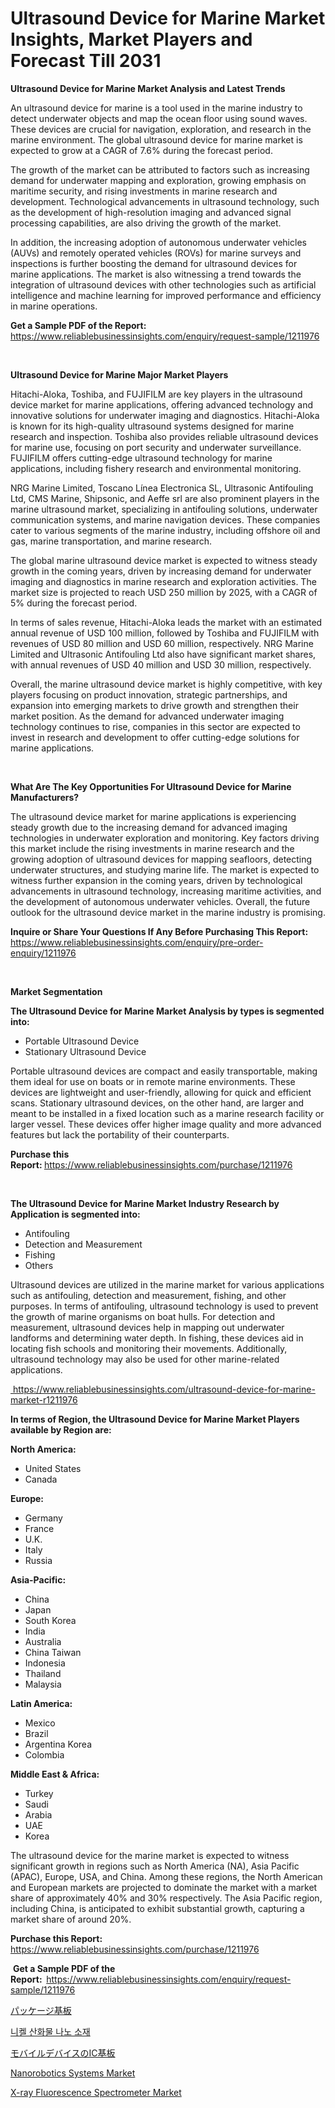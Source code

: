 <p><h1>Ultrasound Device for Marine Market Insights, Market Players and Forecast Till 2031</h1></p><p><strong>Ultrasound Device for Marine Market Analysis and Latest Trends</strong></p>
<p><p>An ultrasound device for marine is a tool used in the marine industry to detect underwater objects and map the ocean floor using sound waves. These devices are crucial for navigation, exploration, and research in the marine environment. The global ultrasound device for marine market is expected to grow at a CAGR of 7.6% during the forecast period.</p><p>The growth of the market can be attributed to factors such as increasing demand for underwater mapping and exploration, growing emphasis on maritime security, and rising investments in marine research and development. Technological advancements in ultrasound technology, such as the development of high-resolution imaging and advanced signal processing capabilities, are also driving the growth of the market.</p><p>In addition, the increasing adoption of autonomous underwater vehicles (AUVs) and remotely operated vehicles (ROVs) for marine surveys and inspections is further boosting the demand for ultrasound devices for marine applications. The market is also witnessing a trend towards the integration of ultrasound devices with other technologies such as artificial intelligence and machine learning for improved performance and efficiency in marine operations.</p></p>
<p><strong>Get a Sample PDF of the Report:&nbsp;</strong> <a href="https://www.reliablebusinessinsights.com/enquiry/request-sample/1211976">https://www.reliablebusinessinsights.com/enquiry/request-sample/1211976</a></p>
<p>&nbsp;</p>
<p><strong>Ultrasound Device for Marine Major Market Players</strong></p>
<p><p>Hitachi-Aloka, Toshiba, and FUJIFILM are key players in the ultrasound device market for marine applications, offering advanced technology and innovative solutions for underwater imaging and diagnostics. Hitachi-Aloka is known for its high-quality ultrasound systems designed for marine research and inspection. Toshiba also provides reliable ultrasound devices for marine use, focusing on port security and underwater surveillance. FUJIFILM offers cutting-edge ultrasound technology for marine applications, including fishery research and environmental monitoring.</p><p>NRG Marine Limited, Toscano Línea Electronica SL, Ultrasonic Antifouling Ltd, CMS Marine, Shipsonic, and Aeffe srl are also prominent players in the marine ultrasound market, specializing in antifouling solutions, underwater communication systems, and marine navigation devices. These companies cater to various segments of the marine industry, including offshore oil and gas, marine transportation, and marine research.</p><p>The global marine ultrasound device market is expected to witness steady growth in the coming years, driven by increasing demand for underwater imaging and diagnostics in marine research and exploration activities. The market size is projected to reach USD 250 million by 2025, with a CAGR of 5% during the forecast period.</p><p>In terms of sales revenue, Hitachi-Aloka leads the market with an estimated annual revenue of USD 100 million, followed by Toshiba and FUJIFILM with revenues of USD 80 million and USD 60 million, respectively. NRG Marine Limited and Ultrasonic Antifouling Ltd also have significant market shares, with annual revenues of USD 40 million and USD 30 million, respectively.</p><p>Overall, the marine ultrasound device market is highly competitive, with key players focusing on product innovation, strategic partnerships, and expansion into emerging markets to drive growth and strengthen their market position. As the demand for advanced underwater imaging technology continues to rise, companies in this sector are expected to invest in research and development to offer cutting-edge solutions for marine applications.</p></p>
<p>&nbsp;</p>
<p><strong>What Are The Key Opportunities For Ultrasound Device for Marine Manufacturers?</strong></p>
<p><p>The ultrasound device market for marine applications is experiencing steady growth due to the increasing demand for advanced imaging technologies in underwater exploration and monitoring. Key factors driving this market include the rising investments in marine research and the growing adoption of ultrasound devices for mapping seafloors, detecting underwater structures, and studying marine life. The market is expected to witness further expansion in the coming years, driven by technological advancements in ultrasound technology, increasing maritime activities, and the development of autonomous underwater vehicles. Overall, the future outlook for the ultrasound device market in the marine industry is promising.</p></p>
<p><strong>Inquire or Share Your Questions If Any Before Purchasing This Report:</strong> <a href="https://www.reliablebusinessinsights.com/enquiry/pre-order-enquiry/1211976">https://www.reliablebusinessinsights.com/enquiry/pre-order-enquiry/1211976</a></p>
<p>&nbsp;</p>
<p><strong>Market Segmentation</strong></p>
<p><strong>The Ultrasound Device for Marine Market Analysis by types is segmented into:</strong></p>
<p><ul><li>Portable Ultrasound Device</li><li>Stationary Ultrasound Device</li></ul></p>
<p><p>Portable ultrasound devices are compact and easily transportable, making them ideal for use on boats or in remote marine environments. These devices are lightweight and user-friendly, allowing for quick and efficient scans. Stationary ultrasound devices, on the other hand, are larger and meant to be installed in a fixed location such as a marine research facility or larger vessel. These devices offer higher image quality and more advanced features but lack the portability of their counterparts.</p></p>
<p><strong>Purchase this Report:&nbsp;</strong><a href="https://www.reliablebusinessinsights.com/purchase/1211976">https://www.reliablebusinessinsights.com/purchase/1211976</a></p>
<p>&nbsp;</p>
<p><strong>The Ultrasound Device for Marine Market Industry Research by Application is segmented into:</strong></p>
<p><ul><li>Antifouling</li><li>Detection and Measurement</li><li>Fishing</li><li>Others</li></ul></p>
<p><p>Ultrasound devices are utilized in the marine market for various applications such as antifouling, detection and measurement, fishing, and other purposes. In terms of antifouling, ultrasound technology is used to prevent the growth of marine organisms on boat hulls. For detection and measurement, ultrasound devices help in mapping out underwater landforms and determining water depth. In fishing, these devices aid in locating fish schools and monitoring their movements. Additionally, ultrasound technology may also be used for other marine-related applications.</p></p>
<p><a href="https://www.reliablebusinessinsights.com/ultrasound-device-for-marine-market-r1211976">&nbsp;https://www.reliablebusinessinsights.com/ultrasound-device-for-marine-market-r1211976</a></p>
<p><strong>In terms of Region, the Ultrasound Device for Marine Market Players available by Region are:</strong></p>
<p>
    <p> <strong> North America: </strong>
        <ul>
            <li>United States</li>
            <li>Canada</li>
        </ul>
        </p> 
    <p> <strong> Europe: </strong>
        <ul>
            <li>Germany</li>
            <li>France</li>
            <li>U.K.</li>
            <li>Italy</li>
            <li>Russia</li>
        </ul>
        </p> 
    <p> <strong> Asia-Pacific: </strong>
        <ul>
            <li>China</li>
            <li>Japan</li>
            <li>South Korea</li>
            <li>India</li>
            <li>Australia</li>
            <li>China Taiwan</li>
            <li>Indonesia</li>
            <li>Thailand</li>
            <li>Malaysia</li>
        </ul>
        </p> 
    <p> <strong> Latin America: </strong>
        <ul>
            <li>Mexico</li>
            <li>Brazil</li>
            <li>Argentina Korea</li>
            <li>Colombia</li>
        </ul>
        </p> 
    <p> <strong> Middle East & Africa: </strong>
        <ul>
            <li>Turkey</li>
            <li>Saudi</li>
            <li>Arabia</li>
            <li>UAE</li>
            <li>Korea</li>
        </ul>
    </p>
    </p>
<p><p>The ultrasound device for the marine market is expected to witness significant growth in regions such as North America (NA), Asia Pacific (APAC), Europe, USA, and China. Among these regions, the North American and European markets are projected to dominate the market with a market share of approximately 40% and 30% respectively. The Asia Pacific region, including China, is anticipated to exhibit substantial growth, capturing a market share of around 20%.</p></p>
<p><strong>Purchase this Report: </strong><a href="https://www.reliablebusinessinsights.com/purchase/1211976">https://www.reliablebusinessinsights.com/purchase/1211976</a></p>
<p>&nbsp;<strong>Get a Sample PDF of the Report:&nbsp;&nbsp;</strong><a href="https://www.reliablebusinessinsights.com/enquiry/request-sample/1211976">https://www.reliablebusinessinsights.com/enquiry/request-sample/1211976</a></p>
<p><strong></strong></p>
<p><p><a href="https://github.com/EmoryYundt1935/Market-Research-Report-List-2/blob/main/8828390101807.md">パッケージ基板</a></p><p><a href="https://github.com/shade463/Market-Research-Report-List-1/blob/main/658166295355.md">니켈 산화물 나노 소재</a></p><p><a href="https://github.com/mcbeesbxa270/Market-Research-Report-List-2/blob/main/1356595101806.md">モバイルデバイスのIC基板</a></p><p><a href="https://github.com/marloy8/Market-Research-Report-List-4/blob/main/nanorobotics-systems-market.md">Nanorobotics Systems Market</a></p><p><a href="https://github.com/WillieWoodard/Market-Research-Report-List-5/blob/main/x-ray-fluorescence-spectrometer-market.md">X-ray Fluorescence Spectrometer Market</a></p></p>